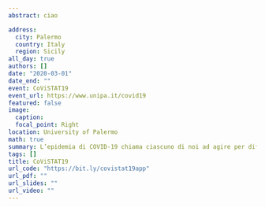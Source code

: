 ```yaml
---
abstract: ciao

address:
  city: Palermo
  country: Italy
  region: Sicily
all_day: true
authors: []
date: "2020-03-01"
date_end: ""
event: CoViSTAT19
event_url: https://www.unipa.it/covid19
featured: false
image:
  caption: 
  focal_point: Right
location: University of Palermo
math: true
summary: L’epidemia di COVID-19 chiama ciascuno di noi ad agire per difendere il proprio futuro. In prima linea lo si fa negli ospedali dove combattono i sanitari (e gli ammalati) e nei laboratori dove, instancabilmente, si studiano il virus e la malattia. Si lotta anche nelle fabbriche, nelle strade dove si vigila per l’applicazione delle norme di prevenzione dal contagio e si continua ad assicurare il transito delle merci; si lotta nei negozi dei generi di prima necessità (tra i quali i farmaci) che ci garantiscono la sussistenza. Si lotta nelle istituzioni di governo per garantire la continuità nell'organizzazione della nostra società. Si combatte, infine, stando nelle proprie case e osservando le prescrizioni che sono state emanate per la salvaguardia del bene collettivo più prezioso, la salute. Anche noi ricercatori siamo chiamati a mettere a disposizione della comunità le nostre conoscenze e competenze. Per questo motivo abbiamo pensato di allestire un sito web tramite il quale rendere disponibili le nostre analisi e riflessioni sull'evoluzione dell’epidemia di COVID-19.
tags: []
title: CoViSTAT19
url_code: "https://bit.ly/covistat19app"
url_pdf: ""
url_slides: ""
url_video: ""
---
```

